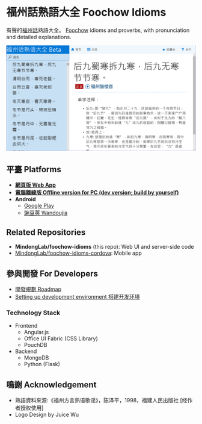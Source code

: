 # 福州話熟語大全 Foochow Idioms 

有聲的[福州話](https://cdo.wikipedia.org/wiki/%E7%A6%8F%E5%B7%9E%E8%A9%B1)熟語大全。
[Foochow](https://en.wikipedia.org/wiki/Fuzhou_dialect) idioms and proverbs, with pronunciation and detailed explanations.

![Screenshot](Screenshot.png)

## 平臺 Platforms
- [**網頁版 Web App**](http://idioms.mindong.asia) 
- [**電腦離線版 Offline version for PC (dev version; build by yourself)**](https://github.com/MindongLab/foochow-idioms/tree/electron)
- **Android**
  - [Google Play](https://play.google.com/store/apps/details?id=org.mindonglab.foochowidioms)
  - [豌豆莢 Wandoujia](http://www.wandoujia.com/apps/org.mindonglab.foochowidioms)


## Related Repositories

- **MindongLab/foochow-idioms** (this repo): Web UI and server-side code
- [MindongLab/foochow-idioms-cordova](https://github.com/MindongLab/foochow-idioms-cordova): Mobile app

## 參與開發 For Developers 

- [開發規劃 Roadmap](ROADMAP.md)
- [Setting up development environment 搭建开发环境](https://github.com/MindongLab/foochow-idioms/wiki/%E6%90%AD%E5%BB%BA%E5%BC%80%E5%8F%91%E7%8E%AF%E5%A2%83-Setting-up-development-environment)

### Technology Stack
- Frontend
  * Angular.js
  * Office UI Fabric (CSS Library)
  * PouchDB
- Backend
  * MongoDB
  * Python (Flask)

## 鳴謝 Acknowledgement 
  * 熟語資料來源:《福州方言熟语歌谣》，陈泽平，1998，福建人民出版社 [经作者授权使用]
  * Logo Design by Juice Wu
